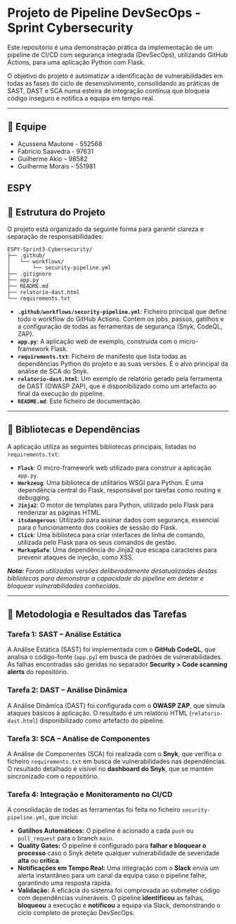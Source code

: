 # Projeto de Pipeline DevSecOps - Sprint Cybersecurity

Este repositório é uma demonstração prática da implementação de um pipeline de CI/CD com segurança integrada (DevSecOps), utilizando GitHub Actions, para uma aplicação Python com Flask.

O objetivo do projeto é automatizar a identificação de vulnerabilidades em todas as fases do ciclo de desenvolvimento, consolidando as práticas de SAST, DAST e SCA numa esteira de integração contínua que bloqueia código inseguro e notifica a equipa em tempo real.

---

## 👥 Equipe

- Açussena Mautone - 552568
- Fabrício Saavedra - 97631
- Guilherme Akio – 98582
- Guilherme Morais – 551981

## ESPY

## 📂 Estrutura do Projeto

O projeto está organizado da seguinte forma para garantir clareza e separação de responsabilidades:

```
ESPY-Sprint3-Cybersecurity/
├── .github/
│   └── workflows/
│       └── security-pipeline.yml
├── .gitignore
├── app.py
├── README.md
├── relatorio-dast.html
└── requirements.txt
```

- **`.github/workflows/security-pipeline.yml`**: Ficheiro principal que define todo o workflow do GitHub Actions. Contém os jobs, passos, gatilhos e a configuração de todas as ferramentas de segurança (Snyk, CodeQL, ZAP).
- **`app.py`**: A aplicação web de exemplo, construída com o micro-framework Flask.
- **`requirements.txt`**: Ficheiro de manifesto que lista todas as dependências Python do projeto e as suas versões. É o alvo principal da análise de SCA do Snyk.
- **`relatorio-dast.html`**: Um exemplo de relatório gerado pela ferramenta de DAST (OWASP ZAP), que é disponibilizado como um artefacto ao final da execução do pipeline.
- **`README.md`**: Este ficheiro de documentação.

---

## 🐍 Bibliotecas e Dependências

A aplicação utiliza as seguintes bibliotecas principais, listadas no `requirements.txt`:

- **`Flask`**: O micro-framework web utilizado para construir a aplicação `app.py`.
- **`Werkzeug`**: Uma biblioteca de utilitários WSGI para Python. É uma dependência central do Flask, responsável por tarefas como routing e debugging.
- **`Jinja2`**: O motor de templates para Python, utilizado pelo Flask para renderizar as páginas HTML.
- **`itsdangerous`**: Utilizado para assinar dados com segurança, essencial para o funcionamento dos cookies de sessão do Flask.
- **`Click`**: Uma biblioteca para criar interfaces de linha de comando, utilizada pelo Flask para os seus comandos de gestão.
- **`MarkupSafe`**: Uma dependência do Jinja2 que escapa caracteres para prevenir ataques de injeção, como XSS.

_**Nota:** Foram utilizadas versões deliberadamente desatualizadas destas bibliotecas para demonstrar a capacidade do pipeline em detetar e bloquear vulnerabilidades conhecidas._

---

## 🚀 Metodologia e Resultados das Tarefas

### Tarefa 1: SAST – Análise Estática

A Análise Estática (SAST) foi implementada com o **GitHub CodeQL**, que analisa o código-fonte (`app.py`) em busca de padrões de vulnerabilidades. As falhas encontradas são geridas no separador **Security > Code scanning alerts** do repositório.

### Tarefa 2: DAST – Análise Dinâmica

A Análise Dinâmica (DAST) foi configurada com o **OWASP ZAP**, que simula ataques básicos à aplicação. O resultado é um relatório HTML (`relatorio-dast.html`) disponibilizado como artefacto do pipeline.

### Tarefa 3: SCA – Análise de Componentes

A Análise de Componentes (SCA) foi realizada com o **Snyk**, que verifica o ficheiro `requirements.txt` em busca de vulnerabilidades nas dependências. O resultado detalhado é visível no **dashboard do Snyk**, que se mantém sincronizado com o repositório.

### Tarefa 4: Integração e Monitoramento no CI/CD

A consolidação de todas as ferramentas foi feita no ficheiro `security-pipeline.yml`, que inclui:

- **Gatilhos Automáticos:** O pipeline é acionado a cada `push` ou `pull_request` para o branch `main`.
- **Quality Gates:** O pipeline é configurado para **falhar e bloquear o processo** caso o Snyk detete qualquer vulnerabilidade de severidade **alta** ou **crítica**.
- **Notificações em Tempo Real:** Uma integração com o **Slack** envia um alerta instantâneo para um canal da equipa caso o pipeline falhe, garantindo uma resposta rápida.
- **Validação:** A eficácia do sistema foi comprovada ao submeter código com dependências vulneráveis. O pipeline **identificou** as falhas, **bloqueou** a execução e **notificou** a equipa via Slack, demonstrando o ciclo completo de proteção DevSecOps.

